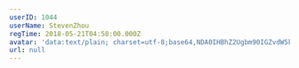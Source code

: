 ```yaml
---
userID: 1044
userName: StevenZhou
regTime: 2018-05-21T04:58:00.000Z
avatar: 'data:text/plain; charset=utf-8;base64,NDA0IHBhZ2Ugbm90IGZvdW5kCg=='
url: null
---
```



